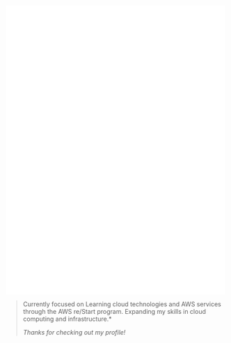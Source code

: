 <img align="center" src="https://github.com/Adztrz/Adztrz/blob/main/github-metrics.svg" alt="GitHub Metrics">

> Currently focused on Learning cloud technologies and AWS services through the AWS re/Start program. Expanding my skills in cloud computing and infrastructure.*
>  
> *Thanks for checking out my profile!*
